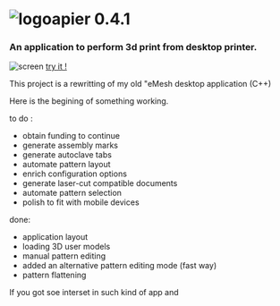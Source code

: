 # ![logo](https://github.com/s1pierro/Papier/blob/master/paperseed-icon.png "Papier logo")apier 0.4.1 
### An application to perform 3d print from desktop printer.

![screen](https://github.com/s1pierro/Papier/blob/master/Papier-sreen.jpg "Papier screenshot")
[try it !](https://s1pierro.github.io/Papier/)


This project is a rewritting of my old "eMesh desktop application (C++)

Here is the begining of something working.


to do :

 - obtain funding to continue
 - generate assembly marks
 - generate autoclave tabs
 - automate pattern layout
 - enrich configuration options
 - generate laser-cut compatible documents
 - automate pattern selection
 - polish to fit with mobile devices

done:

 - application layout
 - loading 3D user models
 - manual pattern editing
 - added an alternative pattern editing mode (fast way) 
 - pattern flattening
 
If you got soe interset in such kind of app and


	 
